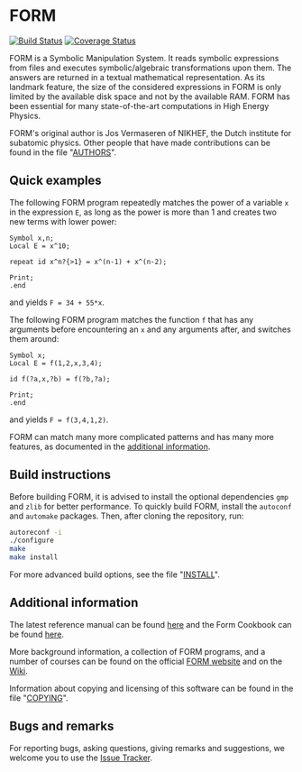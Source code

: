 FORM
====

[![Build Status](https://travis-ci.org/vermaseren/form.svg?branch=master)](https://travis-ci.org/vermaseren/form)
[![Coverage Status](https://coveralls.io/repos/github/vermaseren/form/badge.svg?branch=master)](https://coveralls.io/github/vermaseren/form?branch=master)

FORM is a Symbolic Manipulation System. It reads symbolic expressions from files and executes symbolic/algebraic transformations upon them. The answers are returned in a textual mathematical representation. As its landmark feature, the size of the considered expressions in FORM is only limited by the available disk space and not by the available RAM. FORM has been essential for many state-of-the-art computations in High Energy Physics.

FORM's original author is Jos Vermaseren of NIKHEF, the Dutch institute for subatomic physics. Other people that have made contributions can be found in the file "[AUTHORS](AUTHORS)".

Quick examples
--------------

The following FORM program repeatedly matches the power of a variable `x` in the expression `E`, as long as the power is more than 1 and creates two new terms with lower power:

```form
Symbol x,n;
Local E = x^10;

repeat id x^n?{>1} = x^(n-1) + x^(n-2);

Print;
.end
```

and yields `F = 34 + 55*x`.

The following FORM program matches the function `f` that has any arguments before encountering an `x` and any arguments after, and switches them around:

```form
Symbol x;
Local E = f(1,2,x,3,4);

id f(?a,x,?b) = f(?b,?a);

Print;
.end
```

and yields `F = f(3,4,1,2)`.

FORM can match many more complicated patterns and has many more features, as documented in the [additional information](#additional-information).

Build instructions
------------

Before building FORM, it is advised to install the optional dependencies `gmp` and `zlib` for better performance. To quickly build FORM, install the `autoconf` and `automake` packages. Then, after cloning the repository, run:

```sh
autoreconf -i
./configure
make
make install
```

For more advanced build options, see the file "[INSTALL](INSTALL)".


Additional information
----------------------

The latest reference manual can be found [here](https://github.com/vermaseren/form/releases/download/v4.2.1/form-4.2.1-manual.pdf) and the Form Cookbook can be found [here](https://github.com/vermaseren/form/wiki/FORM-Cookbook).

More background information, a collection of FORM programs, and a number of courses can be found on the official [FORM website](http://www.nikhef.nl/~form) and on the [Wiki](https://github.com/vermaseren/form/wiki).

Information about copying and licensing of this software can be found in the file "[COPYING](COPYING)".


Bugs and remarks
----------------
For reporting bugs, asking questions, giving remarks and suggestions, we welcome you to use the [Issue Tracker](https://github.com/vermaseren/form/issues).
